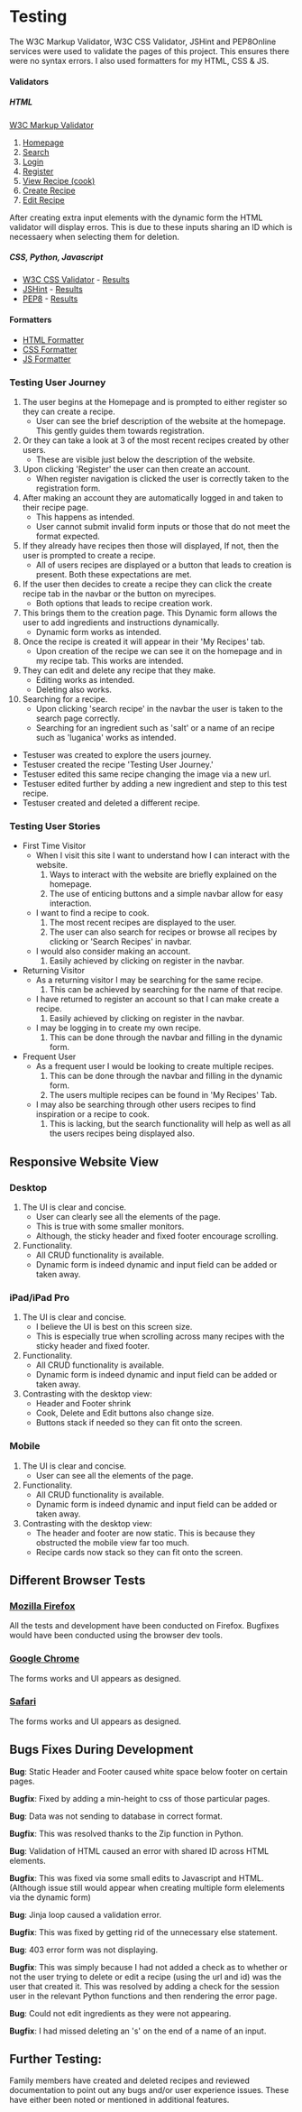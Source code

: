 # Testing

The W3C Markup Validator, W3C CSS Validator, JSHint and PEP8Online services were used to validate the pages of this project. This ensures there were no syntax errors. I also used formatters for my HTML, CSS & JS.

#### Validators

##### HTML

[W3C Markup Validator](https://validator.w3.org/)

1. [Homepage](documentation/html_validation/homepage.png)
1. [Search](documentation/html_validation/search.png)
1. [Login](documentation/html_validation/login.png)
1. [Register](documentation/html_validation/register.png)
1. [View Recipe (cook)](documentation/html_validation/cook.png)
1. [Create Recipe](documentation/html_validation/create.png)
1. [Edit Recipe](documentation/html_validation/edit.png)

After creating extra input elements with the dynamic form the HTML validator will display erros. This is due to these inputs sharing an ID which is necessaery when selecting them for deletion.

##### CSS, Python, Javascript

-   [W3C CSS Validator](https://jigsaw.w3.org/css-validator/) - [Results](documentation/validation/css_valid.png)
-   [JSHint](https://jshint.com/) - [Results](documentation/validation/jshint.png)
-   [PEP8](http://pep8online.com/) - [Results](documentation/validation/pep8.png)

#### Formatters

- [HTML Formatter](https://www.freeformatter.com/html-formatter.html)
- [CSS Formatter](https://www.freeformatter.com/css-beautifier.html)
- [JS Formatter](https://beautifier.io/)

### Testing User Journey
1. The user begins at the Homepage and is prompted to either register so they can create a recipe. 
    - User can see the brief description of the website at the homepage. This gently guides them towards registration.
1. Or they can take a look at 3 of the most recent recipes created by other users.
    - These are visible just below the description of the website.
1. Upon clicking 'Register' the user can then create an account.
    - When register navigation is clicked the user is correctly taken to the registration form.
1. After making an account they are automatically logged in and taken to their recipe page.
    - This happens as intended.
    - User cannot submit invalid form inputs or those that do not meet the format expected.
1.  If they already have recipes then those will displayed, If not, then the user is prompted to create a recipe.
    - All of users recipes are displayed or a button that leads to creation is present. Both these expectations are met.
1. If the user then decides to create a recipe they can click the create recipe tab in the navbar or the button on myrecipes.
    - Both options that leads to recipe creation work.
1. This brings them to the creation page. This Dynamic form allows the user to add ingredients and instructions dynamically.
    - Dynamic form works as intended.
1. Once the recipe is created it will appear in their 'My Recipes' tab.
    - Upon creation of the recipe we can see it on the homepage and in my recipe tab. This works are intended.
1. They can edit and delete any recipe that they make.
    - Editing works as intended.
    - Deleting also works.
1. Searching for a recipe.
    - Upon clicking 'search recipe' in the navbar the user is taken to the search page correctly.
    - Searching for an ingredient such as 'salt' or a name of an recipe such as 'luganica' works as intended.

* Testuser was created to explore the users journey.
* Testuser created the recipe 'Testing User Journey.'
* Testuser edited this same recipe changing the image via a new url.
* Testuser edited further by adding a new ingredient and step to this test recipe.
* Testuser created and deleted a different recipe.

### Testing User Stories

- First Time Visitor
    - When I visit this site I want to understand how I can interact with the website.
        1. Ways to interact with the website are briefly explained on the homepage.
        1. The use of enticing buttons and a simple navbar allow for easy interaction.
    - I want to find a recipe to cook.
        1. The most recent recipes are displayed to the user.
        1. The user can also search for recipes or browse all recipes by clicking or 'Search Recipes' in navbar.
    - I would also consider making an account.
        1. Easily achieved by clicking on register in the navbar.
- Returning Visitor
    - As a returning visitor I may be searching for the same recipe.
        1. This can be achieved by searching for the name of that recipe.
    - I have returned to register an account so that I can make create a recipe.
        1. Easily achieved by clicking on register in the navbar.
    - I may be logging in to create my own recipe.
        1. This can be done through the navbar and filling in the dynamic form.
- Frequent User
    - As a frequent user I would be looking to create multiple recipes.
        1. This can be done through the navbar and filling in the dynamic form.
        1. The users multiple recipes can be found in 'My Recipes' Tab.
    - I may also be searching through other users recipes to find inspiration or a recipe to cook.
        1. This is lacking, but the search functionality will help as well as all the users recipes being displayed also.

## Responsive Website View

### Desktop

1. The UI is clear and concise.
    - User can clearly see all the elements of the page.
    - This is true with some smaller monitors.
    - Although, the sticky header and fixed footer encourage scrolling.
1. Functionality.
    - All CRUD functionality is available.
    - Dynamic form is indeed dynamic and input field can be added or taken away.

### iPad/iPad Pro

1. The UI is clear and concise.
    - I believe the UI is best on this screen size.
    - This is especially true when scrolling across many recipes with the sticky header and fixed footer.
1. Functionality.
    - All CRUD functionality is available.
    - Dynamic form is indeed dynamic and input field can be added or taken away.
1. Contrasting with the desktop view:
    - Header and Footer shrink
    - Cook, Delete and Edit buttons also change size.
    - Buttons stack if needed so they can fit onto the screen.

### Mobile 

1. The UI is clear and concise.
    - User can see all the elements of the page.
1. Functionality.
    - All CRUD functionality is available.
    - Dynamic form is indeed dynamic and input field can be added or taken away.
1. Contrasting with the desktop view:
    - The header and footer are now static. This is because they obstructed the mobile view far too much.
    - Recipe cards now stack so they can fit onto the screen.

## Different Browser Tests

### [Mozilla Firefox](https://www.mozilla.org/en-GB/firefox/new/)

All the tests and development have been conducted on Firefox. Bugfixes would have been conducted using the browser dev tools.

### [Google Chrome](https://www.google.co.uk/chrome/)

The forms works and UI appears as designed.

### [Safari](https://www.apple.com/uk/safari/)

The forms works and UI appears as designed.

## Bugs Fixes During Development

**Bug**: Static Header and Footer caused white space below footer on certain pages.

**Bugfix**: Fixed by adding a min-height to css of those particular pages.

**Bug**: Data was not sending to database in correct format.

**Bugfix**: This was resolved thanks to the Zip function in Python.

**Bug**: Validation of HTML caused an error with shared ID across HTML elements.

**Bugfix**: This was fixed via some small edits to Javascript and HTML. (Although issue still would appear when creating multiple form elelements via the dynamic form)

**Bug**: Jinja loop caused a validation error.

**Bugfix**: This was fixed by getting rid of the unnecessary else statement.

**Bug**: 403 error form was not displaying.

**Bugfix**: This was simply because I had not added a check as to whether or not the user trying to delete or edit a recipe (using the url and id) was the user that created it. This was resolved by adding a check for the session user in the relevant Python functions and then rendering the error page.

**Bug**: Could not edit ingredients as they were not appearing.

**Bugfix**: I had missed deleting an 's' on the end of a name of an input.

## Further Testing:

Family members have created and deleted recipes and reviewed documentation to point out any bugs and/or user experience issues. These have either been noted or mentioned in additional features.